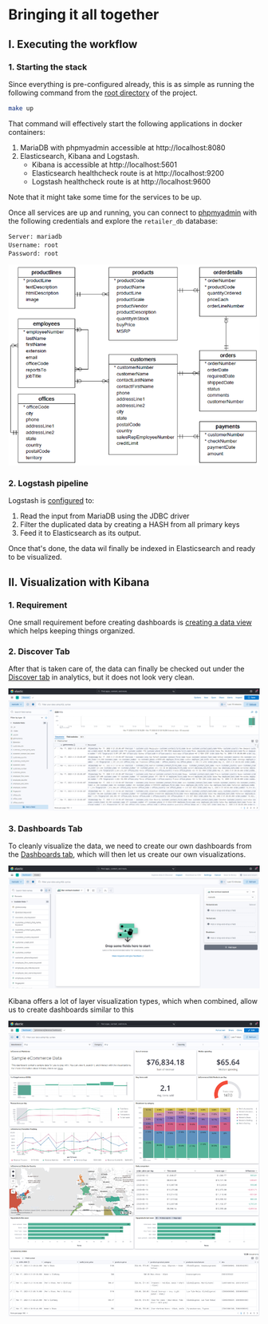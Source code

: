 # Bringing it all together

## I. Executing the workflow

### **1. Starting the stack**

Since everything is pre-configured already, this is as simple as running the following command from the [root directory](../) of the project.

```bash
make up
```

That command will effectively start the following applications in docker containers:

1. MariaDB with phpmyadmin accessible at http://localhost:8080
2. Elasticsearch, Kibana and Logstash.
   - Kibana is accessible at http://localhost:5601
   - Elasticsearch healthcheck route is at http://localhost:9200
   - Logstash healthcheck route is at http://localhost:9600

Note that it might take some time for the services to be up.

Once all services are up and running, you can connect to [phpmyadmin](http://localhost:8080) with the following credentials and explore the `retailer_db` database:

```bash
Server: mariadb
Username: root
Password: root
```

![alt](../media/retailer_db_diagram.png)

### **2. Logstash pipeline**

Logstash is [configured](../compose/init/logstash/conf.d/logstash.conf) to:

1. Read the input from MariaDB using the JDBC driver
2. Filter the duplicated data by creating a HASH from all primary keys
3. Feed it to Elasticsearch as its output.

Once that's done, the data wil finally be indexed in Elasticsearch and ready to be visualized.

## II. Visualization with Kibana

### **1. Requirement**

One small requirement before creating dashboards is [creating a data view](https://www.elastic.co/guide/en/kibana/current/data-views.html) which helps keeping things organized.

### **2. Discover Tab**

After that is taken care of, the data can finally be checked out under the [Discover tab](https://www.elastic.co/guide/en/kibana/current/discover.html) in analytics, but it does not look very clean.

![alt](../media/kibana_discover.JPG)

### **3. Dashboards Tab**

To cleanly visualize the data, we need to create our own dashboards from the [Dashboards tab](https://www.elastic.co/guide/en/kibana/current/dashboard.html), which will then let us create our own visualizations.

![alt](../media/kibana_create_visualization.JPG)

Kibana offers a lot of layer visualization types, which when combined, allow us to create dashboards similar to this

![alt](../media/kibana_ecommerce_example.JPG)
